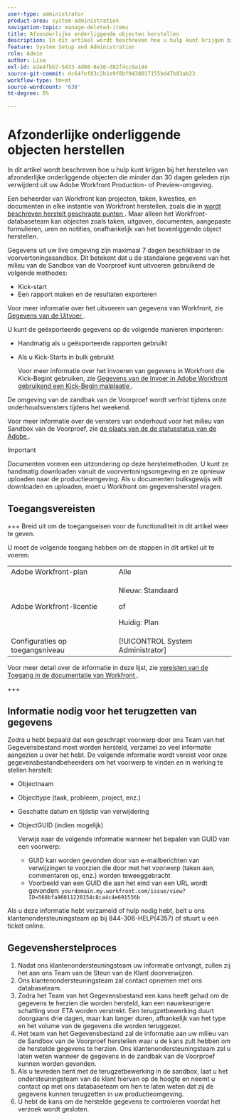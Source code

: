 ```yaml
---
user-type: administrator
product-area: system-administration
navigation-topic: manage-deleted-items
title: Afzonderlijke onderliggende objecten herstellen
description: In dit artikel wordt beschreven hoe u hulp kunt krijgen bij het herstellen van afzonderlijke onderliggende objecten die minder dan 30 dagen geleden zijn verwijderd uit uw Adobe Workfront Production- of Preview-omgeving.
feature: System Setup and Administration
role: Admin
author: Lisa
exl-id: e2e4fbb7-5433-4d88-8e36-d82f4cc8a194
source-git-commit: dc64fef83c2b1e9f8bf9438017155bd47b83ab23
workflow-type: tm+mt
source-wordcount: '638'
ht-degree: 0%

---
```


# Afzonderlijke onderliggende objecten herstellen

In dit artikel wordt beschreven hoe u hulp kunt krijgen bij het herstellen van afzonderlijke onderliggende objecten die minder dan 30 dagen geleden zijn verwijderd uit uw Adobe Workfront Production- of Preview-omgeving.

Een beheerder van Workfront kan projecten, taken, kwesties, en documenten in elke instantie van Workfront herstellen, zoals die in [ wordt beschreven herstelt geschrapte punten ](../../../administration-and-setup/manage-workfront/manage-deleted-items/restore-deleted-items.md). Maar alleen het Workfront-databaseteam kan objecten zoals taken, uitgaven, documenten, aangepaste formulieren, uren en notities, onafhankelijk van het bovenliggende object herstellen.

Gegevens uit uw live omgeving zijn maximaal 7 dagen beschikbaar in de voorvertoningssandbox. Dit betekent dat u de standalone gegevens van het milieu van de Sandbox van de Voorproef kunt uitvoeren gebruikend de volgende methodes:

* Kick-start
* Een rapport maken en de resultaten exporteren

Voor meer informatie over het uitvoeren van gegevens van Workfront, zie [ Gegevens van de Uitvoer ](../../../reports-and-dashboards/reports/creating-and-managing-reports/export-data.md).

U kunt de geëxporteerde gegevens op de volgende manieren importeren:

* Handmatig als u geëxporteerde rapporten gebruikt
* Als u Kick-Starts in bulk gebruikt

  Voor meer informatie over het invoeren van gegevens in Workfront die Kick-Begint gebruiken, zie [ Gegevens van de Invoer in Adobe Workfront gebruikend een Kick-Begin malplaatje ](../../../administration-and-setup/manage-workfront/using-kick-starts/import-data-via-kickstarts.md).

De omgeving van de zandbak van de Voorproef wordt verfrist tijdens onze onderhoudsvensters tijdens het weekend.

Voor meer informatie over de vensters van onderhoud voor het milieu van Sandbox van de Voorproef, zie [ de plaats van de de statusstatus van de Adobe ](https://status.adobe.com).

>[!IMPORTANT]
>
>Documenten vormen een uitzondering op deze herstelmethoden. U kunt ze handmatig downloaden vanuit de voorvertoningsomgeving en ze opnieuw uploaden naar de productieomgeving. Als u documenten bulksgewijs wilt downloaden en uploaden, moet u Workfront om gegevensherstel vragen.

## Toegangsvereisten

+++ Breid uit om de toegangseisen voor de functionaliteit in dit artikel weer te geven.

U moet de volgende toegang hebben om de stappen in dit artikel uit te voeren:

<table style="table-layout:auto"> 
 <col> 
 <col> 
 <tbody> 
  <tr> 
   <td role="rowheader">Adobe Workfront-plan</td> 
   <td>Alle</td> 
  </tr> 
  <tr> 
  <tr> 
   <td role="rowheader">Adobe Workfront-licentie</td> 
   <td><p>Nieuw: Standaard</p>
       <p>of</p>
       <p>Huidig: Plan</p></td>
  </tr> 
  </tr> 
  <tr> 
   <td role="rowheader">Configuraties op toegangsniveau</td> 
   <td>[!UICONTROL System Administrator]</td>
  </tr> 
 </tbody> 
</table>

Voor meer detail over de informatie in deze lijst, zie [ vereisten van de Toegang in de documentatie van Workfront ](/help/quicksilver/administration-and-setup/add-users/access-levels-and-object-permissions/access-level-requirements-in-documentation.md).

+++

## Informatie nodig voor het terugzetten van gegevens

Zodra u hebt bepaald dat een geschrapt voorwerp door ons Team van het Gegevensbestand moet worden hersteld, verzamel zo veel informatie aangezien u over het hebt. De volgende informatie wordt vereist voor onze gegevensbestandbeheerders om het voorwerp te vinden en in werking te stellen herstelt:

* Objectnaam
* Objecttype (taak, probleem, project, enz.)
* Geschatte datum en tijdstip van verwijdering
* ObjectGUID (indien mogelijk)

  Verwijs naar de volgende informatie wanneer het bepalen van GUID van een voorwerp:

   * GUID kan worden gevonden door van e-mailberichten van verwijzingen te voorzien die door met het voorwerp (taken aan, commentaren op, enz.) worden teweeggebracht
   * Voorbeeld van een GUID die aan het eind van een URL wordt gevonden: `yourdomain.my.workfront.com/issue/view?ID=568bfa96011220154c8ca4c4e691556b`

Als u deze informatie hebt verzameld of hulp nodig hebt, belt u ons klantenondersteuningsteam op bij 844-306-HELP(4357) of stuurt u een ticket online.

## Gegevensherstelproces

1. Nadat ons klantenondersteuningsteam uw informatie ontvangt, zullen zij het aan ons Team van de Steun van de Klant doorverwijzen.
1. Ons klantenondersteuningsteam zal contact opnemen met ons databaseteam.
1. Zodra het Team van het Gegevensbestand een kans heeft gehad om de gegevens te herzien die worden hersteld, kan een nauwkeurigere schatting voor ETA worden verstrekt. Een terugzetbewerking duurt doorgaans drie dagen, maar kan langer duren, afhankelijk van het type en het volume van de gegevens die worden teruggezet.
1. Het team van het Gegevensbestand zal de informatie aan uw milieu van de Sandbox van de Voorproef herstellen waar u de kans zult hebben om de herstelde gegevens te herzien. Ons klantenondersteuningsteam zal u laten weten wanneer de gegevens in de zandbak van de Voorproef kunnen worden gevonden.
1. Als u tevreden bent met de terugzetbewerking in de sandbox, laat u het ondersteuningsteam van de klant hiervan op de hoogte en neemt u contact op met ons databaseteam om hen te laten weten dat zij de gegevens kunnen terugzetten in uw productieomgeving.
1. U hebt de kans om de herstelde gegevens te controleren voordat het verzoek wordt gesloten.
